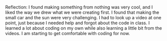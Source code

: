 Reflection: 
I found making something from nothing was very cool, and I liked the way we drew what we were creating first. I found that making the small car and the sun were very challenging. I had to look up a video at one point, just because I needed help and forgot about the code in class. I learned a lot about coding on my own while also learning a little bit from the videos. I am starting to get comfortable with coding for now. 
